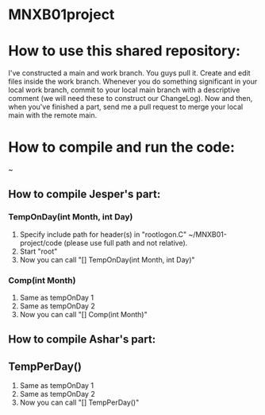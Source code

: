 # MNXB01project


# How to use this shared repository:
I've constructed a main and work branch. You guys pull it. Create and edit files inside the work branch.  Whenever you do something significant in your local work branch, commit to your local main branch with a descriptive comment (we will need these to construct our ChangeLog). Now and then, when you've finished a part, send me a pull request to merge your local main with the remote main.



# How to compile and run the code:
~                                        

## How to compile Jesper's part:

### TempOnDay(int Month, int Day)
1. Specify include path for header(s) in "rootlogon.C" ~/MNXB01-project/code (please use full path and not relative).
2. Start "root"
3. Now you can call "[] TempOnDay(int Month, int Day)"

### Comp(int Month)
1. Same as tempOnDay 1
2. Same as tempOnDay 2
3. Now you can call "[] Comp(int Month)"

## How to compile Ashar's part:

## TempPerDay()
1. Same as tempOnDay 1
2. Same as tempOnDay 2
3. Now you can call "[] TempPerDay()"
